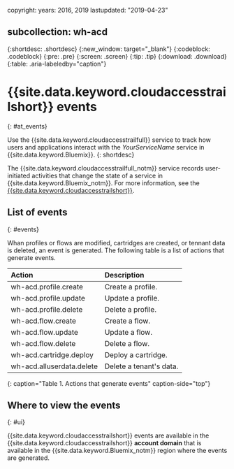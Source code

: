copyright:
  years: 2016, 2019
lastupdated: "2019-04-23"

subcollection: wh-acd
---

{:shortdesc: .shortdesc}
{:new_window: target="_blank"}
{:codeblock: .codeblock}
{:pre: .pre}
{:screen: .screen}
{:tip: .tip}
{:download: .download}
{:table: .aria-labeledby="caption"}

<!-- Name your file `at-events.md` and include it in the Reference nav group in your toc file. -->

# {{site.data.keyword.cloudaccesstrailshort}} events
{: #at_events}

Use the {{site.data.keyword.cloudaccesstrailfull}} service to track how users and applications interact with the _YourServiceName_ service in {{site.data.keyword.Bluemix}}. 
{: shortdesc}

The {{site.data.keyword.cloudaccesstrailfull_notm}} service records user-initiated activities that change the state of a service in {{site.data.keyword.Bluemix_notm}}. For more information, see the [{{site.data.keyword.cloudaccesstrailshort}}](/docs/services/cloud-activity-tracker?topic=cloud-activity-tracker-getting-started-with-cla).

<!-- You can create different sections to group events by area. -->

## List of events
{: #events}

<!-- Make sure you introduce the table with a detailed description that immediately precedes it. For example, see https://cloud.ibm.com/docs/services/cloud-activity-tracker/services?topic=cloud-activity-tracker-cf. -->
Whan profiles or flows are modified, cartridges are created, or tennant data is deleted, an event is generated. The following table is a list of actions that generate events.

| Action | Description | 
|:-----------------|:-----------------|
| wh-acd.profile.create | Create a profile. | 
| wh-acd.profile.update | Update a profile. | 
| wh-acd.profile.delete | Delete a profile. | 
| wh-acd.flow.create | Create a flow. | 
| wh-acd.flow.update | Update a flow. | 
| wh-acd.flow.delete | Delete a flow. | 
| wh-acd.cartridge.deploy | Deploy a cartridge. | 
| wh-acd.alluserdata.delete | Delete a tenant's data. |
{: caption="Table 1. Actions that generate events" caption-side="top"}

## Where to view the events
{: #ui}

{{site.data.keyword.cloudaccesstrailshort}} events are available in the {{site.data.keyword.cloudaccesstrailshort}} **account domain** that is available in the {{site.data.keyword.Bluemix_notm}} region where the events are generated.
